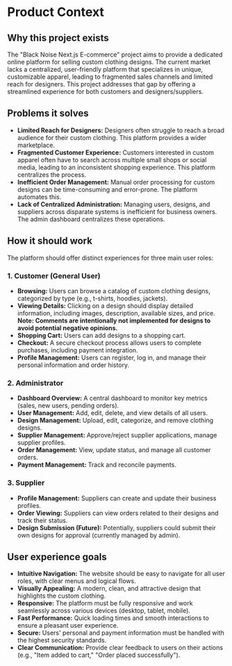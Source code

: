# Product Context

## Why this project exists
The "Black Noise Next.js E-commerce" project aims to provide a dedicated online platform for selling custom clothing designs. The current market lacks a centralized, user-friendly platform that specializes in unique, customizable apparel, leading to fragmented sales channels and limited reach for designers. This project addresses that gap by offering a streamlined experience for both customers and designers/suppliers.

## Problems it solves
- **Limited Reach for Designers:** Designers often struggle to reach a broad audience for their custom clothing. This platform provides a wider marketplace.
- **Fragmented Customer Experience:** Customers interested in custom apparel often have to search across multiple small shops or social media, leading to an inconsistent shopping experience. This platform centralizes the process.
- **Inefficient Order Management:** Manual order processing for custom designs can be time-consuming and error-prone. The platform automates this.
- **Lack of Centralized Administration:** Managing users, designs, and suppliers across disparate systems is inefficient for business owners. The admin dashboard centralizes these operations.

## How it should work
The platform should offer distinct experiences for three main user roles:

### 1. Customer (General User)
- **Browsing:** Users can browse a catalog of custom clothing designs, categorized by type (e.g., t-shirts, hoodies, jackets).
- **Viewing Details:** Clicking on a design should display detailed information, including images, description, available sizes, and price. **Note: Comments are intentionally not implemented for designs to avoid potential negative opinions.**
- **Shopping Cart:** Users can add designs to a shopping cart.
- **Checkout:** A secure checkout process allows users to complete purchases, including payment integration.
- **Profile Management:** Users can register, log in, and manage their personal information and order history.

### 2. Administrator
- **Dashboard Overview:** A central dashboard to monitor key metrics (sales, new users, pending orders).
- **User Management:** Add, edit, delete, and view details of all users.
- **Design Management:** Upload, edit, categorize, and remove clothing designs.
- **Supplier Management:** Approve/reject supplier applications, manage supplier profiles.
- **Order Management:** View, update status, and manage all customer orders.
- **Payment Management:** Track and reconcile payments.

### 3. Supplier
- **Profile Management:** Suppliers can create and update their business profiles.
- **Order Viewing:** Suppliers can view orders related to their designs and track their status.
- **Design Submission (Future):** Potentially, suppliers could submit their own designs for approval (currently managed by admin).

## User experience goals
- **Intuitive Navigation:** The website should be easy to navigate for all user roles, with clear menus and logical flows.
- **Visually Appealing:** A modern, clean, and attractive design that highlights the custom clothing.
- **Responsive:** The platform must be fully responsive and work seamlessly across various devices (desktop, tablet, mobile).
- **Fast Performance:** Quick loading times and smooth interactions to ensure a pleasant user experience.
- **Secure:** Users' personal and payment information must be handled with the highest security standards.
- **Clear Communication:** Provide clear feedback to users on their actions (e.g., "Item added to cart," "Order placed successfully").

